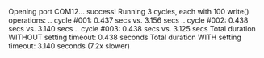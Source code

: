 Opening port COM12... success! 
Running 3 cycles, each with 100 write() operations:
  .. cycle #001: 0.437 secs vs. 3.156 secs
  .. cycle #002: 0.438 secs vs. 3.140 secs
  .. cycle #003: 0.438 secs vs. 3.125 secs
Total duration WITHOUT setting timeout: 0.438 seconds
Total duration WITH setting timeout: 3.140 seconds (7.2x slower)
